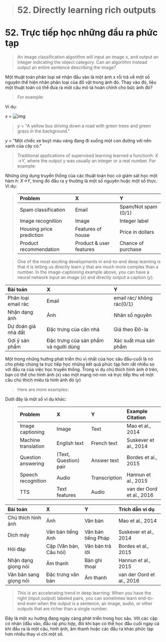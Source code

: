 > # 52. Directly learning rich outputs

# 52. Trực tiếp học những đầu ra phức tạp

> An image classification algorithm will input an image ​x,​ and output an integer indicating the object category. Can an algorithm instead output an entire sentence describing the image?

Một thuật toán phân loại sẽ nhận đầu vào là một ảnh x rồi trả về một số nguyên thể hiện nhãn phân loại của đồ vật trong ảnh đó. Thay vào đó, liệu một thuật toán có thể đưa ra một câu mô tả hoàn chỉnh cho bức ảnh đó? 

> For example:

Ví dụ:

*x* = 
![img](../imgs/C52_01.png)

> *y* = "A yellow bus driving down a road with green trees and green grass in the background."

*y* = "Một chiếc xe buýt màu vàng đang đi xuống một con đường với nền xanh của cây cỏ."

> Traditional applications of supervised learning learned a function ​*h:​ ​X​→​Y*,​ where the output y​ was usually an integer or a real number. For example:

Những ứng dụng truyền thống của các thuật toán học có giám sát học một hàm *h:​ ​X​→​Y*, trong đó đầu ra y thường là một số nguyên hoặc một số thực. Ví dụ:

> |        Problem           |           X             |           Y         |
> | :----------------------- | :---------------------- | :------------------ |
> | Spam classification      | Email                   | Spam/Not spam (0/1) |
> | Image recognition        | Image                   | Integer label       |
> | Housing price prediction | Features of house       | Price in dollars    |
> | Product recommendation   | Product & user features | Chance of purchase  |

> One of the most exciting developments in end-to-end deep learning is that it is letting us directly learn ​*y​* that are much more complex than a number. In the image-captioning example above, you can have a neural network input an image (​*x*)​ and directly output a caption (​*y​*).

|        Bài toán            |           X             |           Y        |
| :----------------------- | :---------------------- | :------------------|
| Phân loại email rác      | Email                   | email rác/ không rác(0/1) |
| Nhận dạng ảnh            | Ảnh                     | Nhãn số nguyên     |
| Dự đoán giá nhà đất      | Đặc trưng của căn nhà   | Giá theo Đô-la     |
| Gợi ý sản phẩm           | Đặc trưng của sản phẩm và người dùng | Xác suất mua sản phẩm |

Một trong những hướng phát triển thú vị nhất của học sâu đầu-cuối là nó cho phép chúng ta trực tiếp học những kết quả phức tạp hơn rất nhiều so với đầu ra của việc học truyền thống. Trong ví dụ chú thích hình ảnh ở trên, bạn có thể cho hình ảnh (*x*) vào một mạng nơ-ron và trực tiếp thu về một câu chú thích miêu tả hình ảnh đó (*y*)

> Here are more examples:

Dưới đây là một số ví dụ khác:

> |       Problem       |           X           |       Y       |      Example Citation     |
> | :------------------ | :-------------------- | :------------ | :------------------------ |
> | Image captioning    | Image                 | Text          | Mao et al., 2014          |
> | Machine translation | English text          | French text   | Suskever et al., 2014     |
> | Question answering  | (Text, Question) pair | Answer text   | Bordes et al., 2015       |
> | Speech recognition  | Audio                 | Transcription | Hannun et al., 2015       |
> | TTS                 | Text features         | Audio         | van der Oord et al., 2016 |

|       Bài toán      |           X           |       Y       |      Trích dẫn ví dụ      |
| :------------------ | :-------------------- | :------------ | :------------------------ |
| Chú thích hình ảnh  | Ảnh                   | Văn bản          | Mao et al., 2014       |
| Dịch máy            | Văn bản tiếng Anh     | Văn bản tiếng Pháp| Suskever et al., 2014 |
| Hỏi đáp     | Cặp (Văn bản, Câu hỏi)| Văn bản trả lời   | Bordes et al., 2015  |
| Nhận dạng giọng nói | Âm thanh                 | Bản ghi thoại | Hannun et al., 2015  |
| Văn bản sang giọng nói | Đặc trưng văn bản  | Âm thanh         | van der Oord et al., 2016 |

> This is an accelerating trend in deep learning: When you have the right (input,output) labeled pairs, you can sometimes learn end-to-end even when the output is a sentence, an image, audio, or other outputs that are richer than a single number.

Đây là một xu hướng đang ngày càng phát triển trong học sâu. Với các cặp có nhãn (đầu vào, đầu ra) phù hợp, đôi khi bạn có thể học đầu cuối ngay cả khi đầu ra là một câu, hình ảnh, âm thanh hoặc các đầu ra khác phức tạp hơn nhiều thay vì chỉ một số.
